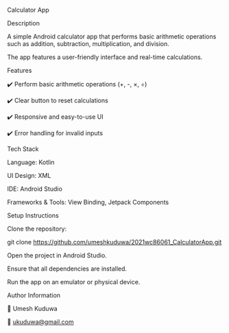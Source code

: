 Calculator App

Description

A simple Android calculator app that performs basic arithmetic operations such as addition, subtraction, multiplication, and division. 

The app features a user-friendly interface and real-time calculations.

Features

✔️ Perform basic arithmetic operations (+, -, ×, ÷)

✔️ Clear button to reset calculations

✔️ Responsive and easy-to-use UI

✔️ Error handling for invalid inputs

Tech Stack

Language: Kotlin

UI Design: XML

IDE: Android Studio

Frameworks & Tools: View Binding, Jetpack Components

Setup Instructions

Clone the repository:

git clone https://github.com/umeshkuduwa/2021wc86061_CalculatorApp.git

Open the project in Android Studio.

Ensure that all dependencies are installed.

Run the app on an emulator or physical device.

Author Information

📌 Umesh Kuduwa

📧 ukuduwa@gmail.com
